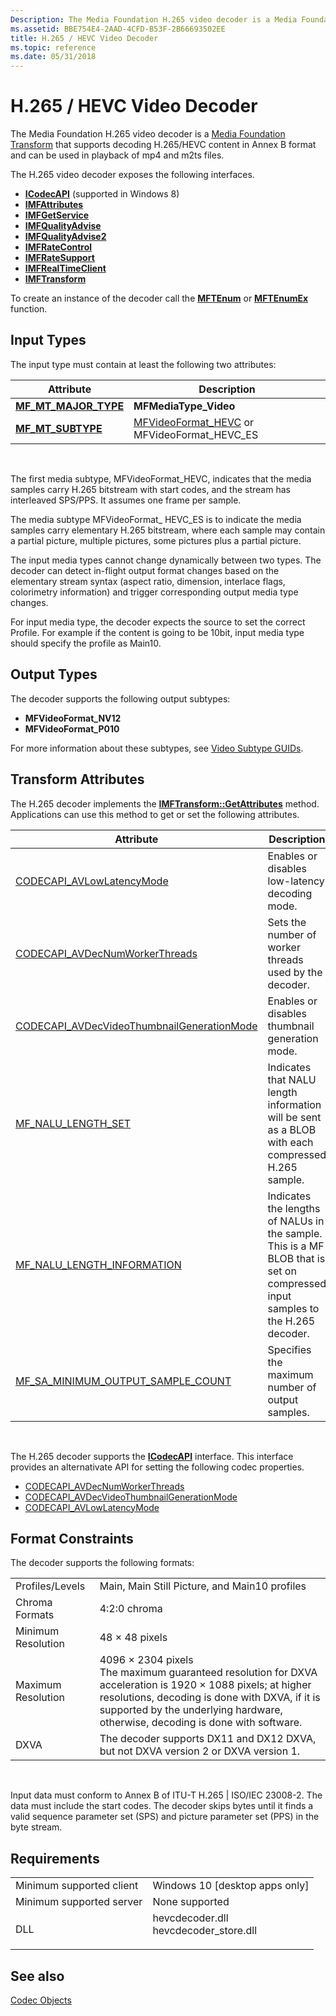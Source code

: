```yaml
---
Description: The Media Foundation H.265 video decoder is a Media Foundation Transform that supports decoding H.265/HEVC content in Annex B format and can be used in playback of mp4 and m2ts files.
ms.assetid: BBE754E4-2AAD-4CFD-B53F-2B66693502EE
title: H.265 / HEVC Video Decoder
ms.topic: reference
ms.date: 05/31/2018
---
```


# H.265 / HEVC Video Decoder

The Media Foundation H.265 video decoder is a [Media Foundation Transform](media-foundation-transforms.md) that supports decoding H.265/HEVC content in Annex B format and can be used in playback of mp4 and m2ts files.

The H.265 video decoder exposes the following interfaces.

-   [**ICodecAPI**](/windows/win32/api/strmif/nn-strmif-icodecapi) (supported in Windows 8)
-   [**IMFAttributes**](/windows/desktop/api/mfobjects/nn-mfobjects-imfattributes)
-   [**IMFGetService**](/windows/desktop/api/mfidl/nn-mfidl-imfgetservice)
-   [**IMFQualityAdvise**](/windows/desktop/api/mfidl/nn-mfidl-imfqualityadvise)
-   [**IMFQualityAdvise2**](/windows/desktop/api/mfidl/nn-mfidl-imfqualityadvise2)
-   [**IMFRateControl**](/windows/desktop/api/mfidl/nn-mfidl-imfratecontrol)
-   [**IMFRateSupport**](/windows/desktop/api/mfidl/nn-mfidl-imfratesupport)
-   [**IMFRealTimeClient**](/windows/desktop/api/mfidl/nn-mfidl-imfrealtimeclient)
-   [**IMFTransform**](/windows/desktop/api/mftransform/nn-mftransform-imftransform)

To create an instance of the decoder call the [**MFTEnum**](/windows/desktop/api/mfapi/nf-mfapi-mftenum) or [**MFTEnumEx**](/windows/desktop/api/mfapi/nf-mfapi-mftenumex) function.

## Input Types

The input type must contain at least the following two attributes:



| Attribute                                                 | Description                                                                                   |
|-----------------------------------------------------------|-----------------------------------------------------------------------------------------------|
| [**MF\_MT\_MAJOR\_TYPE**](mf-mt-major-type-attribute.md) | **MFMediaType\_Video**                                                                        |
| [**MF\_MT\_SUBTYPE**](mf-mt-subtype-attribute.md)        | [MFVideoFormat\_HEVC](video-subtype-guids.md) or MFVideoFormat\_HEVC\_ES |



 

The first media subtype, MFVideoFormat\_HEVC, indicates that the media samples carry H.265 bitstream with start codes, and the stream has interleaved SPS/PPS. It assumes one frame per sample.

The media subtype MFVideoFormat\_ HEVC\_ES is to indicate the media samples carry elementary H.265 bitstream, where each sample may contain a partial picture, multiple pictures, some pictures plus a partial picture.

The input media types cannot change dynamically between two types. The decoder can detect in-flight output format changes based on the elementary stream syntax (aspect ratio, dimension, interlace flags, colorimetry information) and trigger corresponding output media type changes.

For input media type, the decoder expects the source to set the correct Profile. For example if the content is going to be 10bit, input media type should specify the profile as Main10.

## Output Types

The decoder supports the following output subtypes:

-   **MFVideoFormat\_NV12**
-   **MFVideoFormat\_P010**

For more information about these subtypes, see [Video Subtype GUIDs](video-subtype-guids.md).

## Transform Attributes

The H.265 decoder implements the [**IMFTransform::GetAttributes**](/windows/desktop/api/mftransform/nf-mftransform-imftransform-getattributes) method. Applications can use this method to get or set the following attributes.



| Attribute                                                                                       | Description                                                                                                                   |
|-------------------------------------------------------------------------------------------------|-------------------------------------------------------------------------------------------------------------------------------|
| [CODECAPI\_AVLowLatencyMode](codecapi-avlowlatencymode.md)                                     | Enables or disables low-latency decoding mode.                                                                                |
| [CODECAPI\_AVDecNumWorkerThreads](codecapi-avdecnumworkerthreads.md)                           | Sets the number of worker threads used by the decoder.                                                                        |
| [CODECAPI\_AVDecVideoThumbnailGenerationMode](../directshow/avdecvideothumbnailgenerationmode-property.md) | Enables or disables thumbnail generation mode.                                                                                |
| [MF\_NALU\_LENGTH\_SET](mf-nalu-length-set.md)                                                 | Indicates that NALU length information will be sent as a BLOB with each compressed H.265 sample.                              |
| [MF\_NALU\_LENGTH\_INFORMATION](mf-nalu-length-information.md)                                 | Indicates the lengths of NALUs in the sample. This is a MF BLOB that is set on compressed input samples to the H.265 decoder. |
| [MF\_SA\_MINIMUM\_OUTPUT\_SAMPLE\_COUNT](mf-sa-minimum-output-sample-count.md)                 | Specifies the maximum number of output samples.                                                                               |



 

The H.265 decoder supports the [**ICodecAPI**](/windows/win32/api/strmif/nn-strmif-icodecapi) interface. This interface provides an alternativate API for setting the following codec properties.

-   [CODECAPI\_AVDecNumWorkerThreads](codecapi-avdecnumworkerthreads.md)
-   [CODECAPI\_AVDecVideoThumbnailGenerationMode](../directshow/avdecvideothumbnailgenerationmode-property.md)
-   [CODECAPI\_AVLowLatencyMode](codecapi-avlowlatencymode.md)

## Format Constraints

The decoder supports the following formats:



|                    |                                                                                                                                                                                                                                                                      |
|--------------------|----------------------------------------------------------------------------------------------------------------------------------------------------------------------------------------------------------------------------------------------------------------------|
| Profiles/Levels    | Main, Main Still Picture, and Main10 profiles                                                                                                                                                                                                                        |
| Chroma Formats     | 4:2:0 chroma                                                                                                                                                                                                                                                         |
| Minimum Resolution | 48 × 48 pixels                                                                                                                                                                                                                                                       |
| Maximum Resolution | 4096 × 2304 pixels<br/> The maximum guaranteed resolution for DXVA acceleration is 1920 × 1088 pixels; at higher resolutions, decoding is done with DXVA, if it is supported by the underlying hardware, otherwise, decoding is done with software.<br/> |
| DXVA               | The decoder supports DX11 and DX12 DXVA, but not DXVA version 2 or DXVA version 1.                                                                                                                                                                                                         |



 

Input data must conform to Annex B of ITU-T H.265 \| ISO/IEC 23008-2. The data must include the start codes. The decoder skips bytes until it finds a valid sequence parameter set (SPS) and picture parameter set (PPS) in the byte stream.

## Requirements



|                                     |                                                                                          |
|-------------------------------------|------------------------------------------------------------------------------------------|
| Minimum supported client<br/> | Windows 10 \[desktop apps only\]<br/>                                              |
| Minimum supported server<br/> | None supported<br/>                                                                |
| DLL<br/>                      | <dl> <dt>hevcdecoder.dll</dt> <dt>hevcdecoder_store.dll</dt> </dl> |



## See also

<dl> <dt>

[Codec Objects](codecobjects.md)
</dt> </dl>

 

 